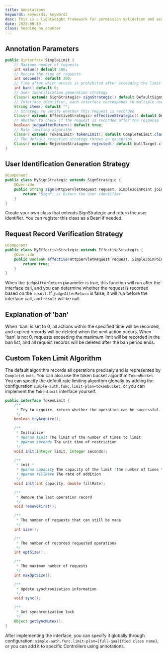 ```yaml
---
title: Annotations
keywords: keyword1, keyword2
desc: This is a lightweight framework for permission validation and access control based on SpringBoot. It is suitable for lightweight and progressive projects.
date: 2023-09-10
class: heading_no_counter
---
```


## Annotation Parameters
```java
public @interface SimpleLimit {
    // Maximum number of requests
    int value() default 100;
    // Record the time of requests
    int seconds() default 300;
    // Time after which access is prohibited after exceeding the limit
    int ban() default 0;
    // User identification generation strategy
    Class<? extends SignStrategic> signStrategic() default DefaultSignStrategic.class;
    // Interface identifier, each interface corresponds to multiple user request records
    String item() default "";
    // Strategy to verify whether this request is recorded
    Class<? extends EffectiveStrategic> effectiveStrategic() default DefaultEffectiveStrategic.class;
    // Whether to check if the request is recorded after the response
    boolean judgeAfterReturn() default true;
    // Rate limiting algorithm
    Class<? extends TokenLimit> tokenLimit() default CompleteLimit.class;
    // The default rejection strategy throws an exception 
    Class<? extends RejectedStratagem> rejected() default NullTarget.class;
}
```

## User Identification Generation Strategy
```java
@Component
public class MySignStrategic extends SignStrategic {
    @Override
    public String sign(HttpServletRequest request, SimpleJoinPoint joinPoint) {
        return "Sign"; // Return the user identifier
    }
}
```
Create your own class that extends SignStrategic and return the user identifier. You can register this class as a Bean if needed.

## Request Record Verification Strategy
```java
@Component
public class MyEffectiveStrategic extends EffectiveStrategic {
    @Override
    public Boolean effective(HttpServletRequest request, SimpleJoinPoint joinPoint, Object result) {
        return true;
    }
}
```
When the `judgeAfterReturn` parameter is true, this function will run after the interface call, and you can determine whether the request is recorded based on the `result`.
If `judgeAfterReturn` is false, it will run before the interface call, and `result` will be null.

## Explanation of 'ban'
When 'ban' is set to 0, all actions within the specified time will be recorded, and expired records will be deleted when the next action occurs.
When 'ban' is not 0, requests exceeding the maximum limit will be recorded in the ban list, and all request records will be deleted after the ban period ends.

## Custom Token Limit Algorithm
The default algorithm records all operations precisely and is represented by `CompleteLimit`. You can also use the token bucket algorithm `TokenBucket`.
You can specify the default rate limiting algorithm globally by adding the configuration `simple-auth.func.limit-plan=tokenbucket`, or you can implement the `TokenLimit` interface yourself.
```java
public interface TokenLimit {
    /**
     * Try to acquire, return whether the operation can be successful.
     */
    boolean tryAcquire();

    /**
     * Initialize*
     * @param limit The limit of the number of times to limit
     * @param seconds The unit time of restriction
     */
    void init(Integer limit, Integer seconds);

    /**
     * init *
     * @param capacity The capacity of the limit (the number of times to limit)
     * @param fillRate The rate of addition
     */
    void init(int capacity, double fillRate);

    /**
     * Remove the last operation record
     */
    void removeFirst();

    /**
     * The number of requests that can still be made
     */
    int size();

    /**
     * The number of recorded requested operations
     */
    int optSize();

    /**
     * The maximum number of requests
     */
    int maxOptSize();

    /**
     * Update synchronization information
     */
    void sync();

    /**
     * Get synchronization lock
     */
    Object getSyncMutex();
}
```
After implementing the interface, you can specify it globally through configuration: `simple-auth.func.limit-plan={full-qualified class name}`, or you can add it to specific Controllers using annotations.